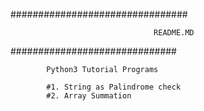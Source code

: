 ################################

                                    README.MD
                                    
##############################



            Python3 Tutorial Programs

            #1. String as Palindrome check
            #2. Array Summation
